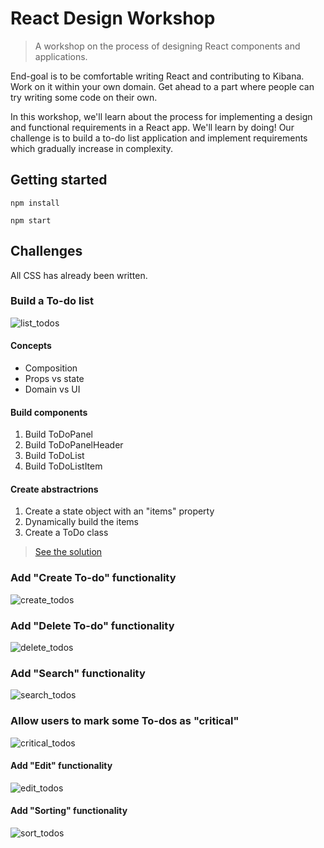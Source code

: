 # React Design Workshop

> A workshop on the process of designing React components and applications.

End-goal is to be comfortable writing React and contributing to Kibana. Work on it within your own domain.
Get ahead to a part where people can try writing some code on their own.

In this workshop, we'll learn about the process for implementing a design and functional requirements
in a React app. We'll learn by doing! Our challenge is to build a to-do list application and
implement requirements which gradually increase in complexity.

## Getting started

```
npm install
```

```
npm start
```

## Challenges

All CSS has already been written.

### Build a To-do list

![list_todos](https://github.com/cjcenizal/react-design-workshop/blob/master/design/assets/list_todos.jpg)

#### Concepts

* Composition
* Props vs state
* Domain vs UI

#### Build components

1. Build ToDoPanel
2. Build ToDoPanelHeader
3. Build ToDoList
4. Build ToDoListItem

#### Create abstractrions

1. Create a state object with an "items" property
2. Dynamically build the items
3. Create a ToDo class

> [See the solution]()

### Add "Create To-do" functionality

![create_todos](https://github.com/cjcenizal/react-design-workshop/blob/master/design/assets/create_todos.jpg)

### Add "Delete To-do" functionality

![delete_todos](https://github.com/cjcenizal/react-design-workshop/blob/master/design/assets/delete_todos.jpg)

### Add "Search" functionality

![search_todos](https://github.com/cjcenizal/react-design-workshop/blob/master/design/assets/search_todos.jpg)

### Allow users to mark some To-dos as "critical"

![critical_todos](https://github.com/cjcenizal/react-design-workshop/blob/master/design/assets/critical_todos.jpg)

#### Add "Edit" functionality

![edit_todos](https://github.com/cjcenizal/react-design-workshop/blob/master/design/assets/edit_todos.jpg)

#### Add "Sorting" functionality

![sort_todos](https://github.com/cjcenizal/react-design-workshop/blob/master/design/assets/sort_todos.jpg)
